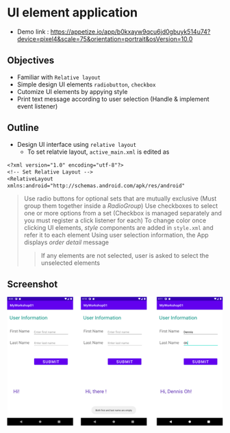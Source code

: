 # UI element application
* Demo link : https://appetize.io/app/b0kxayw9qcu6jd0gbuyk514u74?device=pixel4&scale=75&orientation=portrait&osVersion=10.0

## Objectives
* Familiar with `Relative layout` 
* Simple design UI elements `radiobutton`, `checkbox`
* Cutomize UI elements by appying style
* Print text message according to user selection (Handle & implement event listener)

## Outline
* Design UI interface using `relative layout`
    * To set relatvie layout, `active_main.xml` is edited as
```
<?xml version="1.0" encoding="utf-8"?>
<!-- Set Relative Layout -->
<RelativeLayout xmlns:android="http://schemas.android.com/apk/res/android"
```

> Use radio buttons for optional sets that are mutually exclusive (Must group them together inside a *RadioGroup*)
> Use checkboxes to select one or more options from a set (Checkbox is managed separately and you must register a click listener for each)
> To change color once clicking UI elements, *style* components are added in `style.xml` and refer it to each element
> Using user selection information, the App displays *order detail* message
>> If any elements are not selected, user is asked to select the unselected elements

## Screenshot
<img src="https://github.com/chanlenium/Android-Mobile-App/blob/main/02_Views%20and%20Activities/MyWorkshop01/screenshot.png" width="600" height="300" />


 
